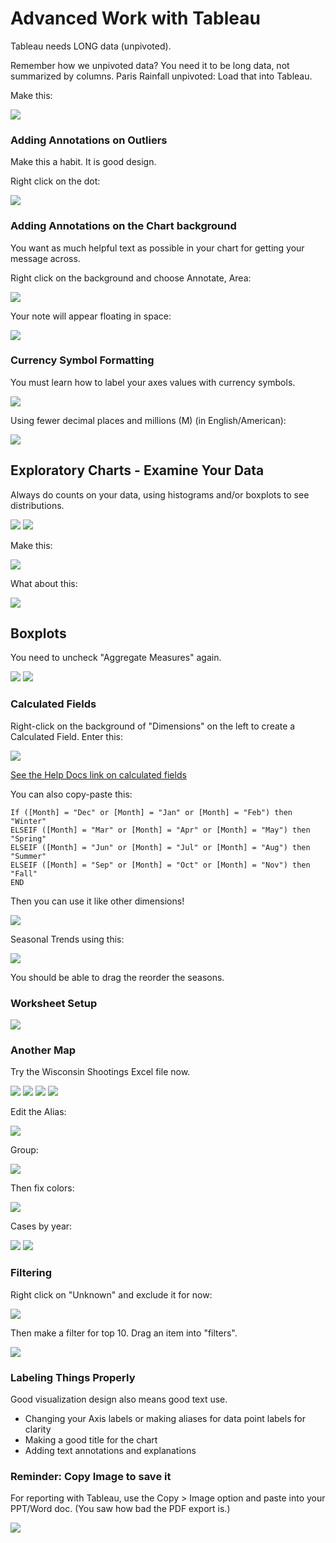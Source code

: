 
# Advanced Work with Tableau

Tableau needs LONG data (unpivoted).

Remember how we unpivoted data?  You need it to be long data, not summarized by columns.
Paris Rainfall unpivoted: Load that into Tableau.

Make this:

<img src="assets/TableauTips-d107d.png">


### Adding Annotations on Outliers

Make this a habit. It is good design.

Right click on the dot:

<img src="assets/TableauTips-d260d.png">


### Adding Annotations on the Chart background

You want as much helpful text as possible in your chart for getting your message across.

Right click on the background and choose Annotate, Area:

<img src="assets/TableauTips-fa99a.png">

Your note will appear floating in space:

<img src="assets/TableauTips-a7389.png">


### Currency Symbol Formatting

You must learn how to label your axes values with currency symbols.

<img src="assets/TableauTips-fa2b9.png">

Using fewer decimal places and millions (M) (in English/American):

<img src="assets/TableauTips-c1510.png">



## Exploratory Charts - Examine Your Data

Always do counts on your data, using histograms and/or boxplots to see distributions.

 <img src="assets/TableauTips-89072.png">

 <img src="assets/TableauTips-29ffe.png">

 Make this:

 <img src="assets/TableauTips-19791.png">

 What about this:

 <img src="assets/TableauTips-895c9.png">

 ## Boxplots

 You need to uncheck "Aggregate Measures" again.

 <img src="assets/TableauTips-225bc.png">

 <img src="assets/TableauTips-9e04c.png">

 ### Calculated Fields

 Right-click on the background of "Dimensions" on the left to create a Calculated Field.  Enter this:

 <img src="assets/TableauTips-d0f19.png">

 [See the Help Docs link on calculated fields](http://kb.tableau.com/articles/knowledgebase/creating-groups-using-calculated-fields)

You can also copy-paste this:

````
If ([Month] = "Dec" or [Month] = "Jan" or [Month] = "Feb") then "Winter"
ELSEIF ([Month] = "Mar" or [Month] = "Apr" or [Month] = "May") then "Spring"
ELSEIF ([Month] = "Jun" or [Month] = "Jul" or [Month] = "Aug") then "Summer"
ELSEIF ([Month] = "Sep" or [Month] = "Oct" or [Month] = "Nov") then "Fall"
END
````

Then you can use it like other dimensions!

<img src="assets/TableauTips-f3c0e.png">

Seasonal Trends using this:

<img src="assets/TableauTips-78810.png">

You should be able to drag the reorder the seasons.





### Worksheet Setup

<img src="assets/TableauTips-ef06c.png">



### Another Map

Try the Wisconsin Shootings Excel file now.

<img src="assets/TableauTips-585ae.png">

<img src="assets/TableauTips-73060.png">

<img src="assets/TableauTips-cdf87.png">

<img src="assets/TableauTips-485e2.png">

Edit the Alias:

<img src="assets/TableauTips-9fa5e.png">

Group:

<img src="assets/TableauTips-19601.png">

Then fix colors:

<img src="assets/TableauTips-92344.png">

Cases by year:

<img src="assets/TableauTips-a1b05.png">

<img src="assets/TableauTips-35c52.png">


### Filtering

Right click on "Unknown" and exclude it for now:

<img src="assets/TableauTips-649bc.png">

Then make a filter for top 10.  Drag an item into "filters".

<img src="assets/TableauTips-73067.png">

### Labeling Things Properly

Good visualization design also means good text use.

* Changing your Axis labels or making aliases for data point labels for clarity
* Making a good title for the chart
* Adding text annotations and explanations


### Reminder: Copy Image to save it

For reporting with Tableau, use the Copy > Image option
and paste into your PPT/Word doc.
(You saw how bad the PDF export is.)

<img src="assets/TableauTips-b239e.png">

